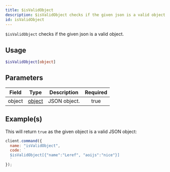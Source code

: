 ```yaml
---
title: $isValidObject
description: $isValidObject checks if the given json is a valid object.
id: isValidObject
---
```


`$isValidObject` checks if the given json is a valid object.

## Usage

```php
$isValidObject[object]
```

## Parameters

| Field                                       | Type                                                                                              | Description  | Required |
| ------------------------------------------- | ------------------------------------------------------------------------------------------------- | ------------ | :------: |
| object                                      | [object](https://developer.mozilla.org/en-US/docs/Web/JavaScript/Reference/Global_Objects/Object) | JSON object. |   true   |

## Example(s)

This will return `true` as the given object is a valid JSON object:

```javascript
client.command({
  name: "isValidObject",
  code: `
  $isValidObject[{"name":"Leref", "aoijs":"nice"}]
  `
});
```
